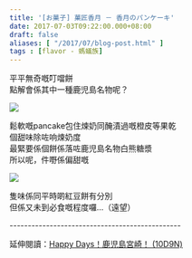 ```yaml
---
title: '[お菓子] 菓匠香月 － 香月のパンケーキ'
date: 2017-07-03T09:22:00.000+08:00
draft: false
aliases: [ "/2017/07/blog-post.html" ]
tags : [flavor - 螞蟻族]
---
```


平平無奇嘅叮噹餅  
點解會係其中一種鹿児島名物呢？  

![](/images/kougetsupancake.jpg)

鬆軟嘅pancake包住煉奶同醃漬過嘅橙皮等果乾  
個甜味除咗响煉奶度  
最緊要係個餅係落咗鹿児島名物白熊糖漿  
所以呢，件嘢係偏甜嘅  

![](/images/kougetsupancake1.jpg)

隻味係同平時啲紅豆餅有分別  
但係又未到必食嘅程度囉...（遠望）
  
\-----------------------------------------------  
  
延伸閱讀：[Happy Days！鹿児島宮崎！ (10D9N)](https://hidie.net/kojkmi10d9n/)
